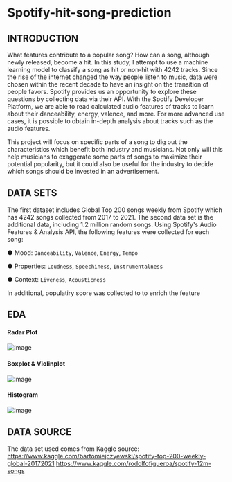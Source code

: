 # Spotify-hit-song-prediction

## INTRODUCTION
What features contribute to a popular song? How can a song, although newly released, become a hit. In this study, I attempt to use a machine learning model to classify a song as hit or non-hit with 4242 tracks. Since the rise of the internet changed the way people listen to music, data were chosen within the recent decade to have an insight on the transition of people favors. Spotify provides us an opportunity to explore these questions by collecting data via their API. With the Spotify Developer Platform, we are able to read calculated audio features of tracks to learn about their danceability, energy, valence, and more. For more advanced use cases, it is
possible to obtain in-depth analysis about tracks such as the audio features.

This project will focus on specific parts of a song to dig out the characteristics which benefit both industry and musicians. Not only will this help musicians to exaggerate some parts of songs to maximize their potential popularity, but it could also be useful for the industry to decide which songs should be invested in an advertisement.

## DATA SETS
The first dataset includes Global Top 200 songs weekly from Spotify which has 4242 songs collected from 2017 to 2021. 
The second data set is the additional data, including 1.2 million random songs. Using Spotify's Audio Features & Analysis API, the following features were collected for each song:

● Mood: `Danceability`, `Valence`, `Energy`, `Tempo`

● Properties: `Loudness`, `Speechiness`, `Instrumentalness`

● Context: `Liveness`, `Acousticness`

In additional, populatiry score was collected to to enrich the feature

## EDA
#### Radar Plot
![image](https://user-images.githubusercontent.com/89247170/214058640-ccd94604-1e77-477c-aa75-997417ab9c9e.png)

#### Boxplot & Violinplot
![image](https://user-images.githubusercontent.com/89247170/214058908-eb239e77-b197-442a-9fc6-e7affa8d28e1.png)

#### Histogram
![image](https://user-images.githubusercontent.com/89247170/214059003-397ad80c-d2ad-4907-9e25-37ae946e386e.png)

## DATA SOURCE
The data set used comes from Kaggle source:
https://www.kaggle.com/bartomiejczyewski/spotify-top-200-weekly-global-20172021
https://www.kaggle.com/rodolfofigueroa/spotify-12m-songs
